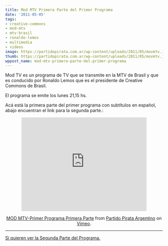 ```yaml
---
title: Mod MTV Primera Parte del Primer Programa
date: '2011-05-05'
tags:
- creative-commons
- mod-mtv
- mtv-brasil
- ronaldo-lemos
- multimedia
- videos
image: https://partidopirata.com.ar/wp-content/uploads/2011/05/movmtv.jpg
thumb: https://partidopirata.com.ar/wp-content/uploads/2011/05/movmtv.jpg
wppost_name: mod-mtv-primera-parte-del-primer-programa
---
```


Mod TV es un programa de TV que se transmite en la MTV de Brasil y que es conducido por Ronaldo Lemos que es el presidente de Creative Commons de Brasil.

El programa se emite los lunes 21,15 hs.

Acá está la  primera parte del primer programa con subtítulos en español, abajo encuentran el link para la segunda parte.:
<center><iframe src="http://player.vimeo.com/video/23314206?title=0&amp;byline=0&amp;portrait=0" width="400" height="300" frameborder="0"></iframe><p><a href="http://vimeo.com/23314206">MOD MTV-Primer Programa Primera Parte</a> from <a href="http://vimeo.com/user3611990">Partido Pirata Argentino</a> on <a href="http://vimeo.com">Vimeo</a>.</p></center>
<hr />

<a href="https://partidopirata.com.ar/903/mod-tv-programa-de-mtv-sobre-cultura-libre">Si quieren ver la Segunda Parte del Programa.</a>
